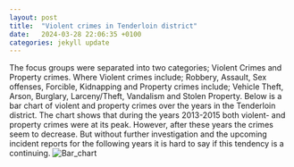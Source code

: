 ```yaml
---
layout: post
title:  "Violent crimes in Tenderloin district"
date:   2024-03-28 22:06:35 +0100
categories: jekyll update
---
```


The focus groups were separated into two categories; Violent Crimes and Property crimes. Where Violent crimes include; Robbery, Assault, Sex offenses, Forcible, Kidnapping and Property crimes include; Vehicle Theft, Arson, Burglary, Larceny/Theft, Vandalism and Stolen Property. Below is a bar chart of violent and property crimes over the years in the Tenderloin district. The chart shows that during the years 2013-2015 both violent- and property crimes were at its peak. However, after these years the crimes seem to decrease. But without further investigation and the upcoming incident reports for the following years it is hard to say if this tendency is a continuing. 
![Bar_chart]({{site.baseurl}}/assets/images/Bar_AnnualCrimes.png)
